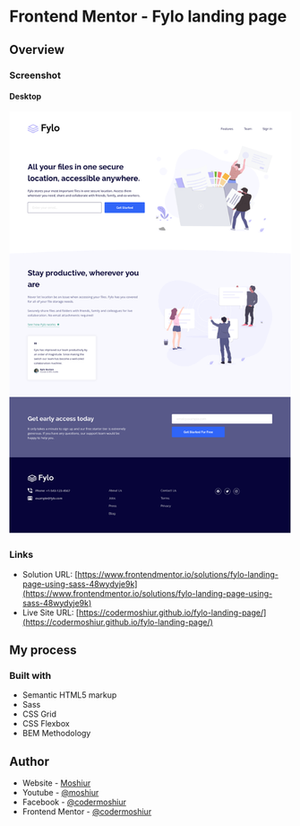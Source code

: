 # Frontend Mentor - Fylo landing page

## Overview

### Screenshot

#### Desktop

![](./design/desktop-design.png)

### Links

- Solution URL: [https://www.frontendmentor.io/solutions/fylo-landing-page-using-sass-48wydyje9k](https://www.frontendmentor.io/solutions/fylo-landing-page-using-sass-48wydyje9k)
- Live Site URL: [https://codermoshiur.github.io/fylo-landing-page/](https://codermoshiur.github.io/fylo-landing-page/)

## My process

### Built with

- Semantic HTML5 markup
- Sass
- CSS Grid
- CSS Flexbox
- BEM Methodology

## Author

- Website - [Moshiur](https://codersfoundation.com)
- Youtube - [@moshiur](https://www.youtube.com/moshiur)
- Facebook - [@codermoshiur](https://www.facebook.com/codermoshiur)
- Frontend Mentor - [@codermoshiur](https://www.frontendmentor.io/profile/codermoshiur)
